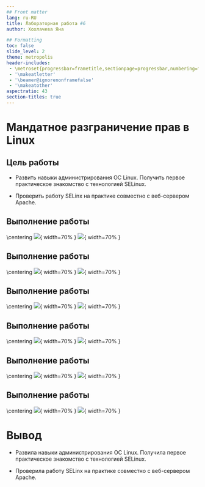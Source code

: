 ```yaml
---
## Front matter
lang: ru-RU
title: Лабораторная работа #6
author:	Хохлачева Яна

## Formatting
toc: false
slide_level: 2
theme: metropolis
header-includes: 
 - \metroset{progressbar=frametitle,sectionpage=progressbar,numbering=fraction}
 - '\makeatletter'
 - '\beamer@ignorenonframefalse'
 - '\makeatother'
aspectratio: 43
section-titles: true
---
```


# Мандатное разграничение прав в Linux

## Цель работы

 - Развить навыки администрирования ОС Linux. Получить первое практическое знакомство с технологией SELinux.
 
 - Проверить работу SELinx на практике совместно с веб-сервером Apache.
 
## Выполнение работы

\centering
![](image/1.png){ width=70% }
![](image/2.png){ width=70% }

## Выполнение работы

\centering
![](image/6.png){ width=70% }
![](image/8.png){ width=70% }

## Выполнение работы

\centering
![](image/9.png){ width=70% }
![](image/10.png){ width=70% }

## Выполнение работы

\centering
![](image/11.png){ width=70% }
![](image/12.png){ width=70% }

## Выполнение работы

\centering
![](image/13.png){ width=70% }
![](image/14.png){ width=70% }

## Выполнение работы

\centering
![](image/16.png){ width=70% }
![](image/19.png){ width=70% }


# Вывод 
 
 - Развила навыки администрирования ОС Linux. Получила первое практическое знакомство с технологией SELinux.
 
 - Проверила работу SELinx на практике совместно с веб-сервером Apache.